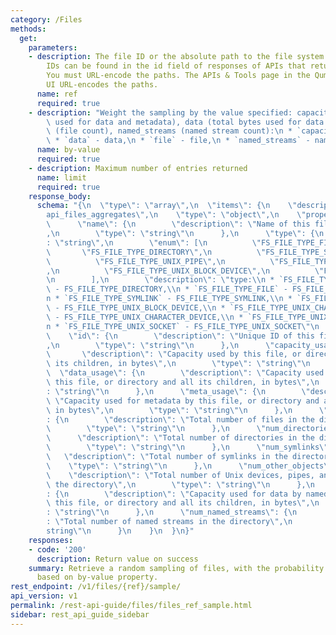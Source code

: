 ```yaml
---
category: /Files
methods:
  get:
    parameters:
    - description: The file ID or the absolute path to the file system object. File
        IDs can be found in the id field of responses of APIs that return file attributes.
        You must URL-encode the paths. The APIs & Tools page in the Qumulo Core Web
        UI URL-encodes the paths.
      name: ref
      required: true
    - description: "Weight the sampling by the value specified: capacity (total bytes\
        \ used for data and metadata), data (total bytes used for data only), file\
        \ (file count), named_streams (named stream count):\n * `capacity` - capacity,\n\
        \ * `data` - data,\n * `file` - file,\n * `named_streams` - named_streams"
      name: by-value
      required: true
    - description: Maximum number of entries returned
      name: limit
      required: true
    response_body:
      schema: "{\n  \"type\": \"array\",\n  \"items\": {\n    \"description\": \"\
        api_files_aggregates\",\n    \"type\": \"object\",\n    \"properties\": {\n\
        \      \"name\": {\n        \"description\": \"Name of this file or directory\"\
        ,\n        \"type\": \"string\"\n      },\n      \"type\": {\n        \"type\"\
        : \"string\",\n        \"enum\": [\n          \"FS_FILE_TYPE_FILE\",\n   \
        \       \"FS_FILE_TYPE_DIRECTORY\",\n          \"FS_FILE_TYPE_SYMLINK\",\n\
        \          \"FS_FILE_TYPE_UNIX_PIPE\",\n          \"FS_FILE_TYPE_UNIX_CHARACTER_DEVICE\"\
        ,\n          \"FS_FILE_TYPE_UNIX_BLOCK_DEVICE\",\n          \"FS_FILE_TYPE_UNIX_SOCKET\"\
        \n        ],\n        \"description\": \"type:\\n * `FS_FILE_TYPE_DIRECTORY`\
        \ - FS_FILE_TYPE_DIRECTORY,\\n * `FS_FILE_TYPE_FILE` - FS_FILE_TYPE_FILE,\\\
        n * `FS_FILE_TYPE_SYMLINK` - FS_FILE_TYPE_SYMLINK,\\n * `FS_FILE_TYPE_UNIX_BLOCK_DEVICE`\
        \ - FS_FILE_TYPE_UNIX_BLOCK_DEVICE,\\n * `FS_FILE_TYPE_UNIX_CHARACTER_DEVICE`\
        \ - FS_FILE_TYPE_UNIX_CHARACTER_DEVICE,\\n * `FS_FILE_TYPE_UNIX_PIPE` - FS_FILE_TYPE_UNIX_PIPE,\\\
        n * `FS_FILE_TYPE_UNIX_SOCKET` - FS_FILE_TYPE_UNIX_SOCKET\"\n      },\n  \
        \    \"id\": {\n        \"description\": \"Unique ID of this file or directory\"\
        ,\n        \"type\": \"string\"\n      },\n      \"capacity_usage\": {\n \
        \       \"description\": \"Capacity used by this file, or directory and all\
        \ its children, in bytes\",\n        \"type\": \"string\"\n      },\n    \
        \  \"data_usage\": {\n        \"description\": \"Capacity used for data by\
        \ this file, or directory and all its children, in bytes\",\n        \"type\"\
        : \"string\"\n      },\n      \"meta_usage\": {\n        \"description\":\
        \ \"Capacity used for metadata by this file, or directory and all its children,\
        \ in bytes\",\n        \"type\": \"string\"\n      },\n      \"num_files\"\
        : {\n        \"description\": \"Total number of files in the directory\",\n\
        \        \"type\": \"string\"\n      },\n      \"num_directories\": {\n  \
        \      \"description\": \"Total number of directories in the directory\",\n\
        \        \"type\": \"string\"\n      },\n      \"num_symlinks\": {\n     \
        \   \"description\": \"Total number of symlinks in the directory\",\n    \
        \    \"type\": \"string\"\n      },\n      \"num_other_objects\": {\n    \
        \    \"description\": \"Total number of Unix devices, pipes, and sockets in\
        \ the directory\",\n        \"type\": \"string\"\n      },\n      \"named_stream_data_usage\"\
        : {\n        \"description\": \"Capacity used for data by named streams on\
        \ this file, or directory and all its children, in bytes\",\n        \"type\"\
        : \"string\"\n      },\n      \"num_named_streams\": {\n        \"description\"\
        : \"Total number of named streams in the directory\",\n        \"type\": \"\
        string\"\n      }\n    }\n  }\n}"
    responses:
    - code: '200'
      description: Return value on success
    summary: Retrieve a random sampling of files, with the probability of being chosen
      based on by-value property.
rest_endpoint: /v1/files/{ref}/sample/
api_version: v1
permalink: /rest-api-guide/files/files_ref_sample.html
sidebar: rest_api_guide_sidebar
---
```

